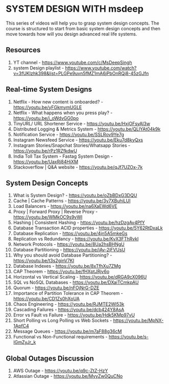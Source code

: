 # SYSTEM DESIGN WITH msdeep
This series of videos will help you to grasp system design concepts. The course is structured to start from basic system design concepts and then move towards how will you design advanced real life systems.

## Resources 
1. YT channel - https://www.youtube.com/c/MsDeepSingh
2. system Design playlist - https://www.youtube.com/watch?v=3fUKlzhk398&list=PLGPe9uvn5fMZ1mA6jPbOnRQj8-45zGJfn

## Real-time System Designs
1. Netflix - How new content is onboarded? - https://youtu.be/yFGkmymUGLE
2. Netflix - What happens when you press play? - https://youtu.be/j_oWdvGG0po
3. TinyURL/ URL Shortener Service - https://youtu.be/HxjOFsyAl3w
4. Distributed Logging & Metrics System - https://youtu.be/QLlYAt04k9k
5. Notification Service - https://youtu.be/SSLRov9Ye7g
6. Instagram Newsfeed Service - https://youtu.be/Eku7d8kyQxs
7. Instagram Stories/Snapchat Stories/Whatsapp Stories - https://youtu.be/rPz1RZfkdwU
8. India Toll Tax System - Fastag System Design - https://youtu.be/UaxRj84HiXM
9. Stackoverflow | Q&A website - https://youtu.be/qJf7UZOx-7k


## System Design Concepts 
1. What is System Design? - https://youtu.be/oZbBDxG3DQU
2. Cache | Cache Patterns - https://youtu.be/3y7XBuhiLUI
3. Load Balancers - https://youtu.be/na6XaEWd6VE
4. Proxy | Forward Proxy | Reverse Proxy - https://youtu.be/WMkOC9s9vWI
5. Hashing | Consistent Hashing - https://youtu.be/hzDzgAv4PfY
6. Database Transaction ACID properties - https://youtu.be/5Y62RtDxaLk
7. Database Replication - https://youtu.be/4jn5A5mkeGs
8. Replication vs Redundancy - https://youtu.be/KvX3FThRvkI
9. Network Protocols - https://youtu.be/8Ua2hsBHNgU
10. Database Partitioning - https://youtu.be/iAv-2jFVUsU
11. Why you should avoid Database Partitioning? - https://youtu.be/t3s2ginV7KI
12. Database Indexes - https://youtu.be/8xTfhXu7ZMg
13. CAP Theorem - https://youtu.be/fHXptJRjv6o
14. Horizontal vs Vertical Scaling - https://youtu.be/dRGA9cX096U
15. SQL vs NoSQL Databases - https://youtu.be/DXaiTCmkpAU
16. Quorum - https://youtu.be/nFOjNrG-DZE
17. Importance of Partition Tolerance in CAP Theorem - https://youtu.be/CD1Zs0hXoUA
18. Chaos Engineering - https://youtu.be/RJMTE2Wl53k
19. Cascading Failures - https://youtu.be/dcb424Y8AsA
20. Error vs Fault vs Failure - https://youtu.be/Hdk5KMp97vU
21. Short Polling vs Long Polling vs Web Sockets - https://youtu.be/MpNX-1ApfC4
22. Message Queues - https://youtu.be/m7aF88g36cM
23. Functional vs Non-Functional requirements - https://youtu.be/s-IGmZyJr_k


## Global Outages Discussion
1. AWS Outage - https://youtu.be/q9c-ZtZ-HzY
2. Atlassian Outage - https://youtu.be/MyyZw0QuCNo
